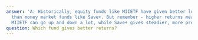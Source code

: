 ```yaml
---
answer: 'A: Historically, equity funds like MIIETF have given better long-term returns
  than money market funds like Save+. But remember - higher returns mean higher risk.
  MIIETF can go up and down a lot, while Save+ gives steadier, more predictable returns.'
question: Which fund gives better returns?
---
```

